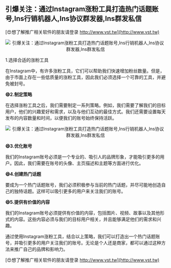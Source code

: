 ## **引爆关注：通过Instagram涨粉工具打造热门话题账号,Ins行销机器人,Ins协议群发器,Ins群发私信**

[😍想了解推广相关软件的朋友请登录 http://www.vst.tw](http://www.vst.tw)

 <center><img src="https://vst.tw/MP4/tuiguang/png/3.png" alt="引爆关注：通过Instagram涨粉工具打造热门话题账号,Ins行销机器人,Ins协议群发器,Ins群发私信"></center>

1.选择合适的涨粉工具

在Instagram中，有许多涨粉工具，它们可以帮助我们快速增加粉丝数量。但是，由于市面上存在一些低质量的涨粉工具，因此我们必须选择一个可靠的工具，并避免被封号。

**😄2.制定策略**

在选择涨粉工具之后，我们需要制定一系列策略。例如，我们需要了解我们的目标用户，他们的兴趣爱好和需求，以及与他们互动的最佳方式。我们还需要设置每天发布的内容数量和时间，以便我们的账号始终保持活跃。

 <center><img src="https://vst.tw/MP4/tuiguang/png/5.png" alt="引爆关注：通过Instagram涨粉工具打造热门话题账号,Ins行销机器人,Ins协议群发器,Ins群发私信"></center>

**😄3.优化账号**

我们的Instagram账号必须是一个专业的、吸引人的品牌形象，才能吸引更多的用户。因此，我们需要在账号的头像、主页描述和主题等方面进行优化。

**😄4.创建热门话题**

要成为一个热门话题账号，我们必须积极参与当前的热门话题，并尽可能地创造自己的独特话题。这样可以吸引更多的用户来关注我们的账号。

**😄5.提供有价值的内容**

我们的Instagram账号必须提供有价值的内容，包括图片、视频、故事以及其他形式的内容。这些内容必须与我们的目标用户相关，并且能够满足他们的需求和兴趣。

通过使用Instagram涨粉工具，结合以上策略，我们可以打造出一个热门话题账号，并吸引更多的用户关注我们的账号。无论是个人还是商家，都可以通过这种方法来推广自己的品牌和影响力。

[😍想了解推广相关软件的朋友请登录 http://www.vst.tw](http://www.vst.tw)



